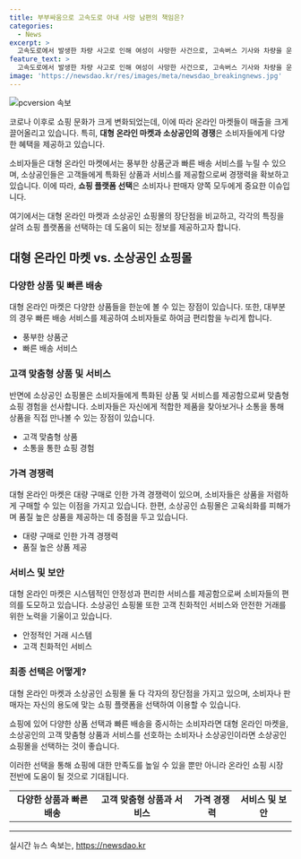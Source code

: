 ```yaml
---
title: 부부싸움으로 고속도로 아내 사망 남편의 책임은?
categories:
  - News
excerpt: >
  고속도로에서 발생한 차량 사고로 인해 여성이 사망한 사건으로, 고속버스 기사와 차량을 운전한 남성이 각각 금고형을 선고받았다. 기사는 전방 주시 의무를 소홀히 해 차량을 들이받아 숨지게 한 혐의로, 남성은 홧김에 차선을 급변경하여 사고를 일으킨 업무상과실치사 혐의로 처벌받았다. 맞벌이 부부는 사고 전 과속 문제로 말다툼이 있었으며, 유족과의 합의가 이뤄지지 않았다고 전해졌다. 이에 대한 법원의 결정은 사고의 원인, 유족의 의사 등을 모두 고려한 결과라고 밝혔다.
feature_text: >
  고속도로에서 발생한 차량 사고로 인해 여성이 사망한 사건으로, 고속버스 기사와 차량을 운전한 남성이 각각 금고형을 선고받았다. 기사는 전방 주시 의무를 소홀히 해 차량을 들이받아 숨지게 한 혐의로, 남성은 홧김에 차선을 급변경하여 사고를 일으킨 업무상과실치사 혐의로 처벌받았다. 맞벌이 부부는 사고 전 과속 문제로 말다툼이 있었으며, 유족과의 합의가 이뤄지지 않았다고 전해졌다. 이에 대한 법원의 결정은 사고의 원인, 유족의 의사 등을 모두 고려한 결과라고 밝혔다.
image: 'https://newsdao.kr/res/images/meta/newsdao_breakingnews.jpg'
---
```


<p><img src="https://newsdao.kr/res/images/meta/newsdao_breakingnews.jpg" alt="pcversion 속보" /></p>

<p>코로나 이후로 쇼핑 문화가 크게 변화되었는데, 이에 따라 온라인 마켓들이 매출을 크게 끌어올리고 있습니다. 특히, <strong>대형 온라인 마켓과 소상공인의 경쟁</strong>은 소비자들에게 다양한 혜택을 제공하고 있습니다. </p>

<p>소비자들은 대형 온라인 마켓에서는 풍부한 상품군과 빠른 배송 서비스를 누릴 수 있으며, 소상공인들은 고객들에게 특화된 상품과 서비스를 제공함으로써 경쟁력을 확보하고 있습니다. 이에 따라, <strong>쇼핑 플랫폼 선택</strong>은 소비자나 판매자 양쪽 모두에게 중요한 이슈입니다.</p>

<p>여기에서는 대형 온라인 마켓과 소상공인 쇼핑몰의 장단점을 비교하고, 각각의 특징을 살려 쇼핑 플랫폼을 선택하는 데 도움이 되는 정보를 제공하고자 합니다. </p>

<h2 data-ke-size="size26">대형 온라인 마켓 vs. 소상공인 쇼핑몰</h2>

<h3 data-ke-size="size24">다양한 상품 및 빠른 배송</h3>

<p data-ke-size="size16">대형 온라인 마켓은 다양한 상품들을 한눈에 볼 수 있는 장점이 있습니다. 또한, 대부분의 경우 빠른 배송 서비스를 제공하여 소비자들로 하여금 편리함을 누리게 합니다.</p>

<ul>
  <li>풍부한 상품군</li>
  <li>빠른 배송 서비스</li>
</ul>

<h3 data-ke-size="size24">고객 맞춤형 상품 및 서비스</h3>

<p data-ke-size="size16">반면에 소상공인 쇼핑몰은 소비자들에게 특화된 상품 및 서비스를 제공함으로써 맞춤형 쇼핑 경험을 선사합니다. 소비자들은 자신에게 적합한 제품을 찾아보거나 소통을 통해 상품을 직접 만나볼 수 있는 장점이 있습니다.</p>

<ul>
  <li>고객 맞춤형 상품</li>
  <li>소통을 통한 쇼핑 경험</li>
</ul>

<h3 data-ke-size="size24">가격 경쟁력</h3>

<p data-ke-size="size16">대형 온라인 마켓은 대량 구매로 인한 가격 경쟁력이 있으며, 소비자들은 상품을 저렴하게 구매할 수 있는 이점을 가지고 있습니다. 한편, 소상공인 쇼핑몰은 고육쇠화를 피해가며 품질 높은 상품을 제공하는 데 중점을 두고 있습니다.</p>

<ul>
  <li>대량 구매로 인한 가격 경쟁력</li>
  <li>품질 높은 상품 제공</li>
</ul>

<h3 data-ke-size="size24">서비스 및 보안</h3>

<p data-ke-size="size16">대형 온라인 마켓은 시스템적인 안정성과 편리한 서비스를 제공함으로써 소비자들의 편의를 도모하고 있습니다. 소상공인 쇼핑몰 또한 고객 친화적인 서비스와 안전한 거래를 위한 노력을 기울이고 있습니다.</p>

<ul>
  <li>안정적인 거래 시스템</li>
  <li>고객 친화적인 서비스</li>
</ul>

<h3 data-ke-size="size24">최종 선택은 어떻게?</h3>

<p data-ke-size="size16">대형 온라인 마켓과 소상공인 쇼핑몰 둘 다 각자의 장단점을 가지고 있으며, 소비자나 판매자는 자신의 용도에 맞는 쇼핑 플랫폼을 선택하여 이용할 수 있습니다.</p>

<p data-ke-size="size16">쇼핑에 있어 다양한 상품 선택과 빠른 배송을 중시하는 소비자라면 대형 온라인 마켓을, 소상공인의 고객 맞춤형 상품과 서비스를 선호하는 소비자나 소상공인이라면 소상공인 쇼핑몰을 선택하는 것이 좋습니다.</p>

<p data-ke-size="size16">이러한 선택을 통해 쇼핑에 대한 만족도를 높일 수 있을 뿐만 아니라 온라인 쇼핑 시장 전반에 도움이 될 것으로 기대됩니다.</p>

<table>
  <tr>
    <td style="text-align: center; height: 17px;"><b>다양한 상품과 빠른 배송</b></td>
    <td style="text-align: center; height: 17px;"><b>고객 맞춤형 상품과 서비스</b></td>
    <td style="text-align: center; height: 17px;"><b>가격 경쟁력</b></td>
    <td style="text-align: center; height: 17px;"><b>서비스 및 보안</b></td>
  </tr>
</table>

<hr>
실시간 뉴스 속보는, <a href="https://newsdao.kr" rel="dofollow">https://newsdao.kr</a>


